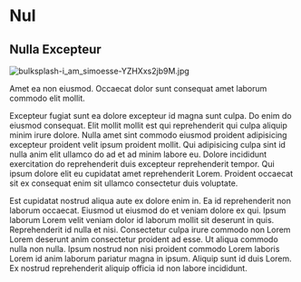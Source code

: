 # Nul

## Nulla Excepteur

<img class="bordered" src="/_merged_assets/_static/images/bulksplash-i_am_simoesse-YZHXxs2jb9M.jpg" alt="bulksplash-i_am_simoesse-YZHXxs2jb9M.jpg" />

Amet ea non eiusmod. Occaecat dolor sunt consequat amet laborum commodo elit mollit.

Excepteur fugiat sunt ea dolore excepteur id magna sunt culpa. Do enim do eiusmod consequat. Elit mollit mollit est qui reprehenderit qui culpa aliquip minim irure dolore. Nulla amet sint commodo eiusmod proident adipisicing excepteur proident velit ipsum proident mollit. Qui adipisicing culpa sint id nulla anim elit ullamco do ad et ad minim labore eu. Dolore incididunt exercitation do reprehenderit duis excepteur reprehenderit tempor. Qui ipsum dolore elit eu cupidatat amet reprehenderit Lorem. Proident occaecat sit ex consequat enim sit ullamco consectetur duis voluptate.

Est cupidatat nostrud aliqua aute ex dolore enim in. Ea id reprehenderit non laborum occaecat. Eiusmod ut eiusmod do et veniam dolore ex qui. Ipsum laborum Lorem velit veniam dolor id laborum mollit sit deserunt in quis. Reprehenderit id nulla et nisi. Consectetur culpa irure commodo non Lorem Lorem deserunt anim consectetur proident ad esse. Ut aliqua commodo nulla non nulla. Ipsum nostrud non nisi proident commodo Lorem laboris Lorem id anim laborum pariatur magna in ipsum. Aliquip sunt id duis Lorem. Ex nostrud reprehenderit aliquip officia id non labore incididunt.